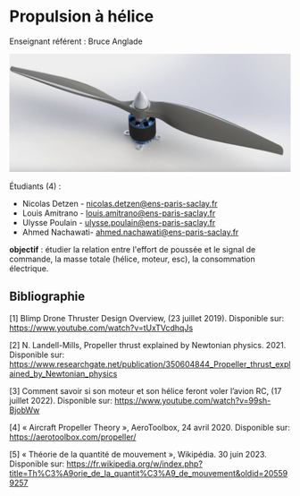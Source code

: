 # Propulsion à hélice

Enseignant référent : Bruce Anglade

![hélice + moteur](img/helice_moteur.jpg)

Étudiants (4) :

- Nicolas Detzen - nicolas.detzen@ens-paris-saclay.fr
- Louis Amitrano - louis.amitrano@ens-paris-saclay.fr
- Ulysse Poulain - ulysse.poulain@ens-paris-saclay.fr
- Ahmed Nachawati- ahmed.nachawati@ens-paris-saclay.fr

**objectif** : étudier la relation entre l'effort de poussée et le signal de commande, la masse totale (hélice, moteur, esc), la consommation électrique.

## Bibliographie

[1] Blimp Drone Thruster Design Overview, (23 juillet 2019). Disponible sur: https://www.youtube.com/watch?v=tUxTVcdhqJs

[2] N. Landell-Mills, Propeller thrust explained by Newtonian physics. 2021. Disponible sur: https://www.researchgate.net/publication/350604844_Propeller_thrust_explained_by_Newtonian_physics

[3] Comment savoir si son moteur et son hélice feront voler l’avion RC, (17 juillet 2022). Disponible sur: https://www.youtube.com/watch?v=99sh-BjobWw

[4] « Aircraft Propeller Theory », AeroToolbox, 24 avril 2020. Disponible sur: https://aerotoolbox.com/propeller/

[5] « Théorie de la quantité de mouvement », Wikipédia. 30 juin 2023. Disponible sur: https://fr.wikipedia.org/w/index.php?title=Th%C3%A9orie_de_la_quantit%C3%A9_de_mouvement&oldid=205599257
